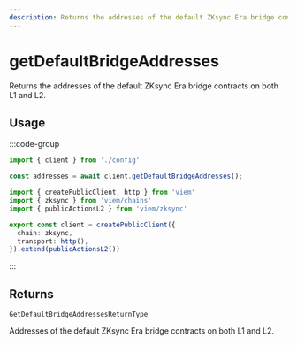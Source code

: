 ```yaml
---
description: Returns the addresses of the default ZKsync Era bridge contracts on both L1 and L2.
---
```


# getDefaultBridgeAddresses

Returns the addresses of the default ZKsync Era bridge contracts on both L1 and L2.

## Usage

:::code-group

```ts [example.ts]
import { client } from './config'

const addresses = await client.getDefaultBridgeAddresses();
```

```ts [config.ts]
import { createPublicClient, http } from 'viem'
import { zksync } from 'viem/chains'
import { publicActionsL2 } from 'viem/zksync'

export const client = createPublicClient({
  chain: zksync,
  transport: http(),
}).extend(publicActionsL2())
```
:::

## Returns 

`GetDefaultBridgeAddressesReturnType`

Addresses of the default ZKsync Era bridge contracts on both L1 and L2.
